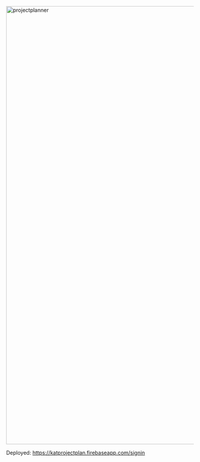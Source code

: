 <img width="1176" alt="projectplanner" src="https://user-images.githubusercontent.com/39039142/52142855-ea6b6e80-2627-11e9-9c44-39b3b5168cba.png">

Deployed: 
https://katprojectplan.firebaseapp.com/signin



